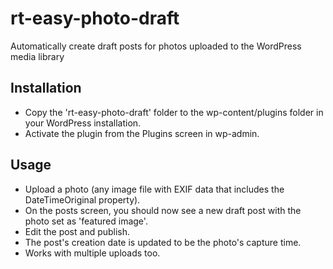 # rt-easy-photo-draft
Automatically create draft posts for photos uploaded to the WordPress media library

## Installation
* Copy the 'rt-easy-photo-draft' folder to the wp-content/plugins folder in your WordPress installation.
* Activate the plugin from the Plugins screen in wp-admin.

## Usage
* Upload a photo (any image file with EXIF data that includes the DateTimeOriginal property).
* On the posts screen, you should now see a new draft post with the photo set as 'featured image'.
* Edit the post and publish.
* The post's creation date is updated to be the photo's capture time.
* Works with multiple uploads too.

